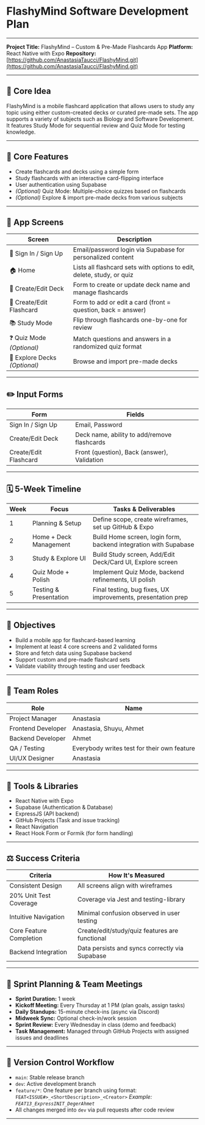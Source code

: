 # FlashyMind Software Development Plan

---

**Project Title:** FlashyMind – Custom & Pre-Made Flashcards App
**Platform:** React Native with Expo
**Repository:** [https://github.com/AnastasiaTaucci/FlashyMind.git](https://github.com/AnastasiaTaucci/FlashyMind.git)

---

## 🎯 Core Idea

FlashyMind is a mobile flashcard application that allows users to study any topic using either custom-created decks or curated pre-made sets. The app supports a variety of subjects such as Biology and Software Development. It features Study Mode for sequential review and Quiz Mode for testing knowledge.

---

## 🔢 Core Features

* Create flashcards and decks using a simple form
* Study flashcards with an interactive card-flipping interface
* User authentication using Supabase
* *(Optional)* Quiz Mode: Multiple-choice quizzes based on flashcards
* *(Optional)* Explore & import pre-made decks from various subjects

---

## 📱 App Screens

| Screen                        | Description                                                           |
| ----------------------------- | --------------------------------------------------------------------- |
| 🔐 Sign In / Sign Up          | Email/password login via Supabase for personalized content            |
| 🏠 Home                       | Lists all flashcard sets with options to edit, delete, study, or quiz |
| 📂 Create/Edit Deck           | Form to create or update deck name and manage flashcards              |
| 📂 Create/Edit Flashcard      | Form to add or edit a card (front = question, back = answer)          |
| 📚 Study Mode                 | Flip through flashcards one-by-one for review                         |
| ❓ Quiz Mode *(Optional)*      | Match questions and answers in a randomized quiz format               |
| 🏰 Explore Decks *(Optional)* | Browse and import pre-made decks                                      |

---

## ✏️ Input Forms

| Form                  | Fields                                      |
| --------------------- | ------------------------------------------- |
| Sign In / Sign Up     | Email, Password                             |
| Create/Edit Deck      | Deck name, ability to add/remove flashcards |
| Create/Edit Flashcard | Front (question), Back (answer), Validation |

---

## 🗓️ 5-Week Timeline

| Week | Focus                  | Tasks & Deliverables                                             |
| ---- | ---------------------- | ---------------------------------------------------------------- |
| 1    | Planning & Setup       | Define scope, create wireframes, set up GitHub & Expo            |
| 2    | Home + Deck Management | Build Home screen, login form, backend integration with Supabase |
| 3    | Study & Explore UI     | Build Study screen, Add/Edit Deck/Card UI, Explore screen        |
| 4    | Quiz Mode + Polish     | Implement Quiz Mode, backend refinements, UI polish              |
| 5    | Testing & Presentation | Final testing, bug fixes, UX improvements, presentation prep     |

---

## 🚀 Objectives

* Build a mobile app for flashcard-based learning
* Implement at least 4 core screens and 2 validated forms
* Store and fetch data using Supabase backend
* Support custom and pre-made flashcard sets
* Validate viability through testing and user feedback

---

## 👥 Team Roles

| Role               | Name         |
| ------------------ | ------------ |
| Project Manager    | Anastasia  |
| Frontend Developer | Anastasia, Shuyu, Ahmet |
| Backend Developer  | Ahmet        |
| QA / Testing       | Everybody writes test for their own feature |
| UI/UX Designer     | Anastasia    |

---

## 🔧 Tools & Libraries

* React Native with Expo
* Supabase (Authentication & Database)
* ExpressJS (API backend)
* GitHub Projects (Task and issue tracking)
* React Navigation
* React Hook Form or Formik (for form handling)

---

## ⚖️ Success Criteria

| Criteria                | How It's Measured                              |
| ----------------------- | ---------------------------------------------- |
| Consistent Design       | All screens align with wireframes              |
| 20% Unit Test Coverage  | Coverage via Jest and testing-library          |
| Intuitive Navigation    | Minimal confusion observed in user testing     |
| Core Feature Completion | Create/edit/study/quiz features are functional |
| Backend Integration     | Data persists and syncs correctly via Supabase |

---

## 🧰 Sprint Planning & Team Meetings

* **Sprint Duration:** 1 week
* **Kickoff Meeting:** Every Thursday at 1 PM (plan goals, assign tasks)
* **Daily Standups:** 15-minute check-ins (async via Discord)
* **Midweek Sync:** Optional check-in/work session
* **Sprint Review:** Every Wednesday in class (demo and feedback)
* **Task Management:** Managed through GitHub Projects with assigned issues and deadlines

---

## 🔄 Version Control Workflow

* `main`: Stable release branch
* `dev`: Active development branch
* `feature/*`: One feature per branch using format:
  `FEAT<ISSUE#>_<ShortDescription>_<Creator>`
  *Example: `FEAT13_ExpressINIT_DegerAhmet`*
* All changes merged into `dev` via pull requests after code review

---
